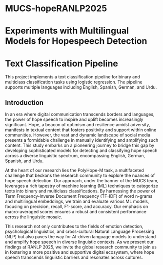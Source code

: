 # MUCS-hopeRANLP2025
# Experiments with Multilingual Models for Hopespeech Detection

# Text Classification Pipeline

This project implements a text classification pipeline for binary and multiclass classification tasks using logistic regression. The pipeline supports multiple languages including English, Spanish, German, and Urdu.

## Introduction

In an era where digital communication transcends borders and languages, the power of hope speech to inspire and uplift becomes increasingly significant. Hope, a beacon of optimism and resilience amidst adversity, manifests in textual content that fosters positivity and support within online communities. However, the vast and dynamic landscape of social media presents a formidable challenge in manually identifying and amplifying such content. This study embarks on a pioneering journey to bridge this gap by developing sophisticated models for detecting and classifying hope speech across a diverse linguistic spectrum, encompassing English, German, Spanish, and Urdu.

At the heart of our research lies the PolyHope-M task, a multifaceted challenge that beckons the research community to explore the nuances of hope speech detection. Our approach, under the banner of the MUCS team, leverages a rich tapestry of machine learning (ML) techniques to categorize texts into binary and multiclass classifications. By harnessing the power of Term Frequency-Inverse Document Frequency (TF-IDF) of word n-grams and multilingual embeddings, we train and evaluate various ML models, focusing on precision, recall, F1-score, and accuracy. Our emphasis on macro-averaged scores ensures a robust and consistent performance across the linguistic mosaic.

This research not only contributes to the fields of emotion detection, psychological linguistics, and cross-cultural Natural Language Processing (NLP) but also paves the way for AI-driven language models to understand and amplify hope speech in diverse linguistic contexts. As we present our findings at RANLP 2025, we invite the global research community to join us in fostering a more positive and supportive digital ecosystem, where hope speech transcends linguistic barriers and resonates across cultures.


